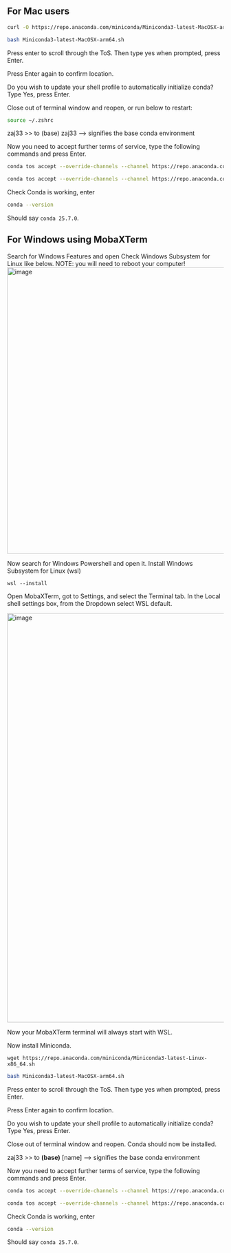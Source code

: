 ## For Mac users
```bash
curl -O https://repo.anaconda.com/miniconda/Miniconda3-latest-MacOSX-arm64.sh
```
```bash
bash Miniconda3-latest-MacOSX-arm64.sh
```
Press enter to scroll through the ToS. Then type yes when prompted, press Enter.

Press Enter again to confirm location.

Do you wish to update your shell profile to automatically initialize conda?
Type Yes, press Enter. 

Close out of terminal window and reopen, or run below to restart:
```bash
source ~/.zshrc
```
zaj33 >> to (base) zaj33 --> signifies the base conda environment

Now you need to accept further terms of service, type the following commands and press Enter. 
```bash
conda tos accept --override-channels --channel https://repo.anaconda.com/pkgs/main
```
```bash
conda tos accept --override-channels --channel https://repo.anaconda.com/pkgs/r 
```

Check Conda is working, enter
```bash
conda --version
```
Should say `conda 25.7.0`. 

## For Windows using MobaXTerm

Search for Windows Features and open
Check Windows Subsystem for Linux like below. NOTE: you will need to reboot your computer!
<img width="750" height="665" alt="image" src="https://github.com/user-attachments/assets/d9702436-b41b-47db-9afd-65d87637b199" />

Now search for Windows Powershell and open it. Install Windows Subsystem for Linux (wsl)
```shell
wsl --install
```
Open MobaXTerm, got to Settings, and select the Terminal tab. 
In the Local shell settings box, from the Dropdown select WSL default.

<img width="1154" height="950" alt="image" src="https://github.com/user-attachments/assets/102f5633-c7d8-4615-aa9f-b1894a0cf310" />


Now your MobaXTerm terminal will always start with WSL. 

Now install Miniconda. 
```shell
wget https://repo.anaconda.com/miniconda/Miniconda3-latest-Linux-x86_64.sh
```
```bash
bash Miniconda3-latest-MacOSX-arm64.sh
```

Press enter to scroll through the ToS. Then type yes when prompted, press Enter.

Press Enter again to confirm location.

Do you wish to update your shell profile to automatically initialize conda?
Type Yes, press Enter. 

Close out of terminal window and reopen. Conda should now be installed.

zaj33 >> to **(base)** [name] --> signifies the base conda environment

Now you need to accept further terms of service, type the following commands and press Enter. 
```bash
conda tos accept --override-channels --channel https://repo.anaconda.com/pkgs/main
```
```bash
conda tos accept --override-channels --channel https://repo.anaconda.com/pkgs/r 
```
Check Conda is working, enter
```bash
conda --version
```
Should say `conda 25.7.0`. 





